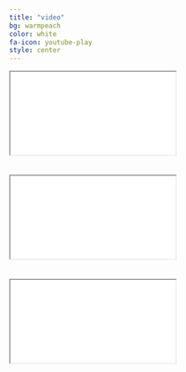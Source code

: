```yaml
---
title: "video"
bg: warmpeach
color: white
fa-icon: youtube-play
style: center
---
```


<div class="icontain">
  <iframe src="//www.youtube.com/embed/gJwCg1hZ25I" allowfullscreen></iframe>
</div>

<br>
<br>


<div class="icontain">
  <iframe src="//www.youtube.com/embed/n_DhaDfO7eM" allowfullscreen></iframe>
</div>

<br>
<br>

<div class="icontain">
  <iframe src="//www.youtube.com/embed/Jh25dQpZlAc" allowfullscreen></iframe>
</div>